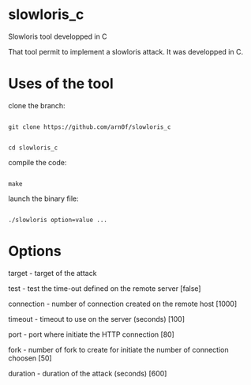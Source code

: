 # slowloris_c
Slowloris tool developped in C

That tool permit to implement a slowloris attack. It was developped in C. 

# Uses of the tool

clone the branch:

<code>
git clone https://github.com/arn0f/slowloris_c

cd slowloris_c
</code>

compile the code:

<code>
make
</code>

launch the binary file:

<code>
./slowloris option=value ...
</code>

# Options
target - target of the attack

test - test the time-out defined on the remote server [false]

connection - number of connection created on the remote host [1000]

timeout - timeout to use on the server (seconds) [100]

port - port where initiate the HTTP connection [80]

fork - number of fork to create for initiate the number of connection choosen [50]

duration - duration of the attack (seconds) [600]

